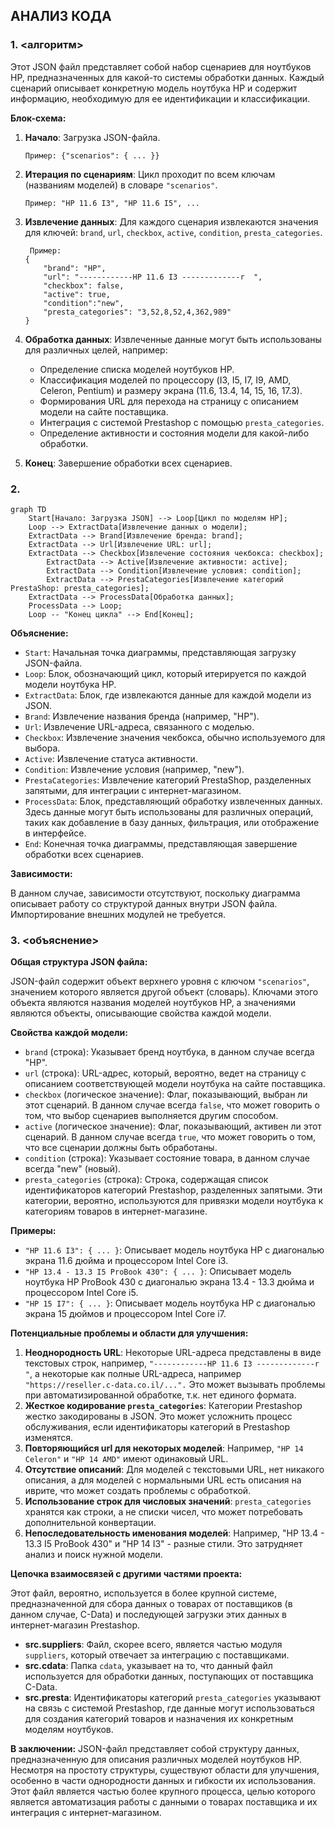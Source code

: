 ## АНАЛИЗ КОДА

### 1. **<алгоритм>**

Этот JSON файл представляет собой набор сценариев для ноутбуков HP, предназначенных для какой-то системы обработки данных. Каждый сценарий описывает конкретную модель ноутбука HP и содержит информацию, необходимую для ее идентификации и классификации.

**Блок-схема:**

1.  **Начало**: Загрузка JSON-файла.
    ```
    Пример: {"scenarios": { ... }}
    ```

2.  **Итерация по сценариям**: Цикл проходит по всем ключам (названиям моделей) в словаре `"scenarios"`.
    ```
    Пример: "HP 11.6 I3", "HP 11.6 I5", ...
    ```

3.  **Извлечение данных**: Для каждого сценария извлекаются значения для ключей: `brand`, `url`, `checkbox`, `active`, `condition`, `presta_categories`.
    ```
     Пример:
    {
        "brand": "HP",
        "url": "------------HP 11.6 I3 -------------r  ",
        "checkbox": false,
        "active": true,
        "condition":"new",
        "presta_categories": "3,52,8,52,4,362,989"
    }
    ```

4.  **Обработка данных**: Извлеченные данные могут быть использованы для различных целей, например:
    *   Определение списка моделей ноутбуков HP.
    *   Классификация моделей по процессору (I3, I5, I7, I9, AMD, Celeron, Pentium) и размеру экрана (11.6, 13.4, 14, 15, 16, 17.3).
    *   Формирования URL для перехода на страницу с описанием модели на сайте поставщика.
    *   Интеграция с системой Prestashop с помощью `presta_categories`.
    *   Определение активности и состояния модели для какой-либо обработки.

5.  **Конец**: Завершение обработки всех сценариев.
    
### 2. **<mermaid>**

```mermaid
graph TD
    Start[Начало: Загрузка JSON] --> Loop[Цикл по моделям HP];
    Loop --> ExtractData[Извлечение данных о модели];
    ExtractData --> Brand[Извлечение бренда: brand];
    ExtractData --> Url[Извлечение URL: url];
    ExtractData --> Checkbox[Извлечение состояния чекбокса: checkbox];
        ExtractData --> Active[Извлечение активности: active];
        ExtractData --> Condition[Извлечение условия: condition];
        ExtractData --> PrestaCategories[Извлечение категорий PrestaShop: presta_categories];
    ExtractData --> ProcessData[Обработка данных];
    ProcessData --> Loop;
    Loop -- "Конец цикла" --> End[Конец];
```

**Объяснение:**

*   `Start`: Начальная точка диаграммы, представляющая загрузку JSON-файла.
*   `Loop`: Блок, обозначающий цикл, который итерируется по каждой модели ноутбука HP.
*   `ExtractData`: Блок, где извлекаются данные для каждой модели из JSON.
*   `Brand`: Извлечение названия бренда (например, "HP").
*   `Url`: Извлечение URL-адреса, связанного с моделью.
*   `Checkbox`: Извлечение значения чекбокса, обычно используемого для выбора.
*   `Active`: Извлечение статуса активности.
*   `Condition`: Извлечение условия (например, "new").
*    `PrestaCategories`: Извлечение категорий PrestaShop, разделенных запятыми, для интеграции с интернет-магазином.
*   `ProcessData`: Блок, представляющий обработку извлеченных данных. Здесь данные могут быть использованы для различных операций, таких как добавление в базу данных, фильтрация,  или отображение в интерфейсе.
*   `End`: Конечная точка диаграммы, представляющая завершение обработки всех сценариев.

**Зависимости:**

В данном случае, зависимости отсутствуют, поскольку диаграмма описывает работу со структурой данных внутри JSON файла. Импортирование внешних модулей не требуется.
    
### 3. **<объяснение>**

**Общая структура JSON файла:**

JSON-файл содержит объект верхнего уровня с ключом `"scenarios"`, значением которого является другой объект (словарь). Ключами этого объекта являются названия моделей ноутбуков HP, а значениями являются объекты, описывающие свойства каждой модели.

**Свойства каждой модели:**

*   `brand` (строка): Указывает бренд ноутбука, в данном случае всегда "HP".
*   `url` (строка): URL-адрес, который, вероятно, ведет на страницу с описанием соответствующей модели ноутбука на сайте поставщика.
*   `checkbox` (логическое значение): Флаг, показывающий, выбран ли этот сценарий. В данном случае всегда `false`, что может говорить о том, что выбор сценариев выполняется другим способом.
*  `active` (логическое значение): Флаг, показывающий, активен ли этот сценарий. В данном случае всегда `true`, что может говорить о том, что все сценарии должны быть обработаны.
*   `condition` (строка): Указывает состояние товара, в данном случае всегда "new" (новый).
*   `presta_categories` (строка): Строка, содержащая список идентификаторов категорий Prestashop, разделенных запятыми. Эти категории, вероятно, используются для привязки модели ноутбука к категориям товаров в интернет-магазине.

**Примеры:**

*   `"HP 11.6 I3": { ... }`: Описывает модель ноутбука HP с диагональю экрана 11.6 дюйма и процессором Intel Core i3.
*   `"HP 13.4 - 13.3 I5 ProBook 430": { ... }`: Описывает модель ноутбука HP ProBook 430 с диагональю экрана 13.4 - 13.3 дюйма и процессором Intel Core i5.
*   `"HP 15 I7": { ... }`: Описывает модель ноутбука HP с диагональю экрана 15 дюймов и процессором Intel Core i7.

**Потенциальные проблемы и области для улучшения:**

1.  **Неоднородность URL**: Некоторые URL-адреса представлены в виде текстовых строк, например, `"------------HP 11.6 I3 -------------r  "`, а некоторые как полные URL-адреса, например `"https://reseller.c-data.co.il/...".` Это может вызывать проблемы при автоматизированной обработке, т.к. нет единого формата.
2.  **Жесткое кодирование `presta_categories`**: Категории Prestashop жестко закодированы в JSON. Это может усложнить процесс обслуживания, если идентификаторы категорий в Prestashop изменятся.
3.  **Повторяющийся url для некоторых моделей**: Например,  `"HP 14 Celeron"` и `"HP 14 AMD"` имеют одинаковый URL.
4.  **Отсутствие описаний**: Для моделей с текстовыми URL, нет никакого описания, а для моделей с нормальными URL есть описания на иврите, что может создать проблемы с обработкой.
5.  **Использование строк для числовых значений**: `presta_categories` хранятся как строки, а не списки чисел, что может потребовать дополнительной конвертации.
6.  **Непоследовательность именования моделей**: Например, "HP 13.4 - 13.3 I5 ProBook 430" и "HP 14 I3" - разные стили. Это затрудняет анализ и поиск нужной модели.
    
**Цепочка взаимосвязей с другими частями проекта:**

Этот файл, вероятно, используется в более крупной системе, предназначенной для сбора данных о товарах от поставщиков (в данном случае, C-Data) и последующей загрузки этих данных в интернет-магазин Prestashop.

*   **src.suppliers**: Файл, скорее всего, является частью модуля `suppliers`, который отвечает за интеграцию с поставщиками.
*   **src.cdata**: Папка `cdata`, указывает на то, что данный файл используется для обработки данных, поступающих от поставщика C-Data.
*   **src.presta**: Идентификаторы категорий `presta_categories` указывают на связь с системой Prestashop, где данные могут использоваться для создания категорий товаров и назначения их конкретным моделям ноутбуков.

**В заключении:**
JSON-файл представляет собой структуру данных, предназначенную для описания различных моделей ноутбуков HP. Несмотря на простоту структуры, существуют области для улучшения, особенно в части однородности данных и гибкости их использования. Этот файл является частью более крупного процесса, целью которого является автоматизация работы с данными о товарах поставщика и их интеграция с интернет-магазином.